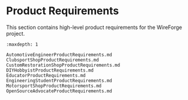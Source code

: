 # Product Requirements

This section contains high-level product requirements for the WireForge project.

```{toctree}
:maxdepth: 1

AutomotiveEngineerProductRequirements.md
ClubsportShopProductRequirements.md
CustomRestorationShopProductRequirements.md
DIYHobbyistProductRequirements.md
EducatorProductRequirements.md
EngineeringStudentProductRequirements.md
MotorsportShopProductRequirements.md
OpenSourceAdvocateProductRequirements.md
```
